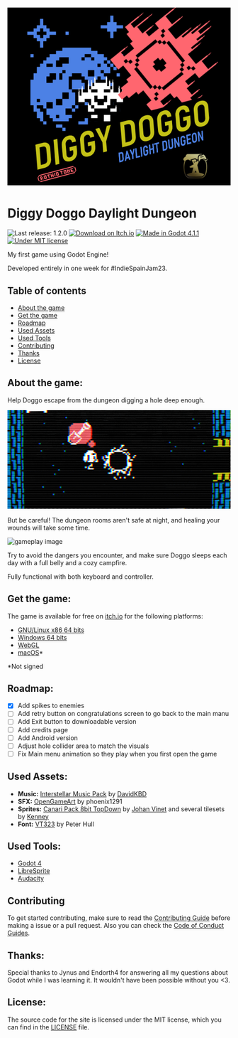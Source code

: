 # ![Cover Image](.github/image.png)
# Diggy Doggo Daylight Dungeon
![Last release: 1.2.0](https://img.shields.io/badge/release-v1.2.0-blue.png) 
[![Download on Itch.io](https://img.shields.io/badge/itch.io-download_on_itch.io-FA5c5c?logo=itchdotio&logoColor=FFFFFF&)](https://rothiotome.itch.io/diggy-doggo)
[![Made in Godot 4.1.1](https://img.shields.io/badge/Godot-4.1.1-blue?logo=godotengine&logoColor=white)](https://godotengine.org)
[![Under MIT license](https://img.shields.io/github/license/RothioTome/IndieSpainJam23)](LICENSE)

My first game using Godot Engine!

Developed entirely in one week for #IndieSpainJam23.

## Table of contents
- [About the game](#about-the-game)
- [Get the game](#get-the-game)
- [Roadmap](#roadmap)
- [Used Assets](#used-assets)
- [Used Tools](#used-tools)
- [Contributing](#contributing)
- [Thanks](#thanks)
- [License](#license)

## About the game:
Help Doggo escape from the dungeon digging a hole deep enough.

![gameplay image](.github/eT1oti.gif)

But be careful! The dungeon rooms aren't safe at night, and healing your wounds will take some time.

![gameplay image](.github/saws.gif)

Try to avoid the dangers you encounter, and make sure Doggo sleeps each day with a full belly and a cozy campfire.

Fully functional with both keyboard and controller.

## Get the game:
The game is available for free on [itch.io](https://itch.io) for the following platforms:

- [GNU/Linux x86 64 bits](https://rothiotome.itch.io/diggy-doggo)
- [Windows 64 bits](https://rothiotome.itch.io/diggy-doggo)
- [WebGL](https://rothiotome.itch.io/diggy-doggo)
- [macOS](https://rothiotome.itch.io/diggy-doggo)*

*Not signed

## Roadmap:
- [x] Add spikes to enemies
- [ ] Add retry button on congratulations screen to go back to the main manu
- [ ] Add Exit button to downloadable version
- [ ] Add credits page
- [ ] Add Android version
- [ ] Adjust hole collider area to match the visuals
- [ ] Fix Main menu animation so they play when you first open the game

## Used Assets:
- **Music:** [Interstellar Music Pack](https://davidkbd.itch.io/interstellar-edm-metal-music-pack) by [DavidKBD](https://www.davidkbd.com/)
- **SFX:** [OpenGameArt](https://opengameart.org/content/sfx-the-ultimate-2017-16-bit-mini-pack) by phoenix1291
- **Sprites:** [Canari Pack 8bit TopDown](https://canarigames.itch.io/canaripack-8bit-topdown) by [Johan Vinet](https://twitter.com/johanvinet) and several tilesets by [Kenney](https://www.kenney.nl/)
- **Font:** [VT323](https://fonts.google.com/specimen/VT323) by Peter Hull

## Used Tools:
- [Godot 4](https://godotengine.org)
- [LibreSprite](https://libresprite.github.io/#!/)
- [Audacity](https://www.audacityteam.org/)

## Contributing
To get started contributing, make sure to read the [Contributing Guide](.github/CONTRIBUTING.md) before making a issue or a pull request. Also you can check the [Code of Conduct Guides](.github/CODE_OF_CONDUCT.md).

## Thanks:
Special thanks to Jynus and Endorth4 for answering all my questions about Godot while I was learning it. It wouldn't have been possible without you <3.

## License:
The source code for the site is licensed under the MIT license, which you can find in the [LICENSE](LICENSE) file.